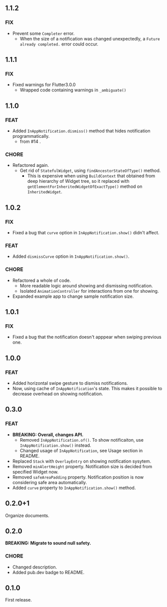 ## 1.1.2
### FIX
- Prevent some `Completer` error.
  - When the size of a notification was changed unexpectedly, a `Future already completed.` error could occur.

## 1.1.1
### FIX
- Fixed warnings for Flutter3.0.0 
  - Wrapped code containing warnings in `_ambiguate()`

## 1.1.0
### FEAT
- Added `InAppNotification.dismiss()` method that hides notification programmatically.
  - from #14 .

### CHORE
- Refactored again.
  - Get rid of `StatefulWidget`, using `findAncestorStateOfType()` method.
    - This is expensive when using `BuildContext` that obtained from deep hierarchy of Widget tree, so it replaced with `getElementForInheritedWidgetOfExactType()` method on `InheritedWidget`.

## 1.0.2
### FIX
- Fixed a bug that `curve` option in `InAppNotification.show()` didn't affect.

### FEAT
- Added `dismissCurve` option in `InAppNotification.show()`.
### CHORE
- Refactored a whole of code.
  - More readable logic around showing and dismissing notification.
  - Isolated `AnimationController` for interactions from one for showing.
- Expanded example app to change sample notification size.

## 1.0.1
### FIX
- Fixed a bug that the notification doesn't apppear when swiping previous one.

## 1.0.0
### FEAT
- Added horizontal swipe gesture to dismiss notifications.
- Now, using cache of `InAppNotification`'s state. This makes it possible to decrease overhead on showing notification.

## 0.3.0
### FEAT
- **BREAKING: Overall, changes API.**
  - Removed `InAppNotification.of()`. To show notificaiton, use `InAppNotification.show()` instead.
  - Changed usage of `InAppNotification`, see Usage section in README.
- Replaced `Stack` with `OverlayEntry` on showing notification sysytem.
- Removed `minAlertHeight` property. Notification size is decided from specified Widget now.
- Removed `safeAreaPadding` property. Notification position is now considering safe area automatically.
- Added `curve` property to `InAppNotification.show()` method.

## 0.2.0+1
Organize documents.

## 0.2.0
**BREAKING: Migrate to sound null safety.**

### CHORE
- Changed description.
- Added pub.dev badge to README.

## 0.1.0
First release.
